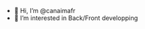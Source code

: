 - 👋 Hi, I’m @canaimafr
- 👀 I’m interested in Back/Front developping

<!---
canaimafr/canaimafr is a ✨ special ✨ repository because its `README.md` (this file) appears on your GitHub profile.
You can click the Preview link to take a look at your changes.
--->
